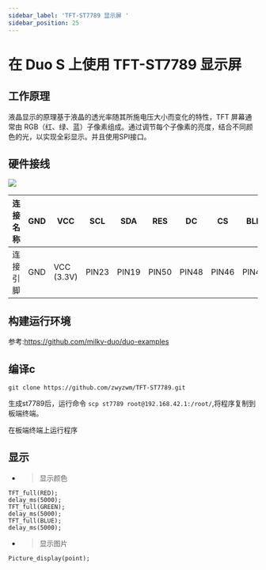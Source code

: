 ```yaml
---
sidebar_label: 'TFT-ST7789 显示屏 '
sidebar_position: 25
---
```


# 在 Duo S 上使用 TFT-ST7789 显示屏

## 工作原理
液晶显示的原理基于液晶的透光率随其所施电压大小而变化的特性，TFT 屏幕通常由 RGB（红、绿、蓝）子像素组成。通过调节每个子像素的亮度，结合不同颜色的光，以实现全彩显示。并且使用SPI接口。

## 硬件接线

<Image src='/docs/duo/duos/Accessories/st7789.webp' maxWidth='50%' align='center' />

| 连接名称 | GND  | VCC  | SCL  | SDA  | RES  | DC   | CS   | BLK  |
|----------|------|------------|------|------|------|------|------|------|
| 连接引脚 | GND  | VCC (3.3V) | PIN23| PIN19| PIN50| PIN48| PIN46| PIN44|

## 构建运行环境

参考:https://github.com/milkv-duo/duo-examples



## 编译c

```
git clone https://github.com/zwyzwm/TFT-ST7789.git
```

生成st7789后，运行命令 `scp st7789 root@192.168.42.1:/root/`,将程序复制到板端终端。

在板端终端上运行程序

## 显示
- > 显示颜色

```
TFT_full(RED);
delay_ms(5000);
TFT_full(GREEN);
delay_ms(5000);
TFT_full(BLUE);
delay_ms(5000);
```
- > 显示图片

```
Picture_display(point);
```
